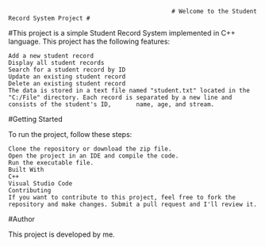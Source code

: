                                                   # Welcome to the Student Record System Project #
																									
#This project is a simple Student Record System implemented in C++ language. This project has the following features:

    Add a new student record
    Display all student records
    Search for a student record by ID
    Update an existing student record
    Delete an existing student record
    The data is stored in a text file named "student.txt" located in the "C:/File" directory. Each record is separated by a new line and consists of the student's ID,       name, age, and stream.

#Getting Started

To run the project, follow these steps:

    Clone the repository or download the zip file.
    Open the project in an IDE and compile the code.
    Run the executable file.
    Built With
    C++
    Visual Studio Code
    Contributing
    If you want to contribute to this project, feel free to fork the repository and make changes. Submit a pull request and I'll review it.

#Author

This project is developed by me.

